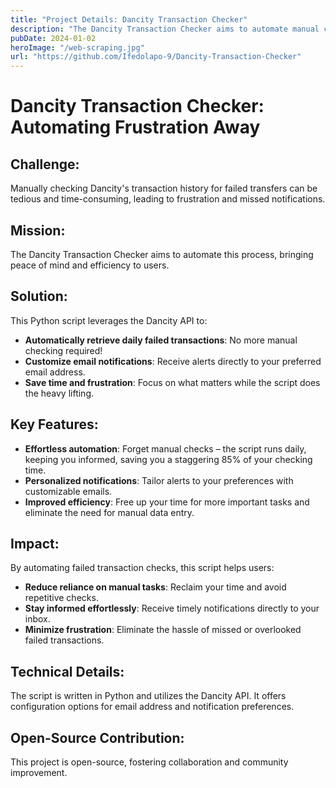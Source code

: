 ```yaml
---
title: "Project Details: Dancity Transaction Checker"
description: "The Dancity Transaction Checker aims to automate manual checking of transaction history for failed transfers"
pubDate: 2024-01-02
heroImage: "/web-scraping.jpg"
url: "https://github.com/Ifedolapo-9/Dancity-Transaction-Checker"
---
```



# Dancity Transaction Checker: Automating Frustration Away

## Challenge:

Manually checking Dancity's transaction history for failed transfers can be tedious and time-consuming, leading to frustration and missed notifications.

##  Mission:

The Dancity Transaction Checker aims to automate this process, bringing peace of mind and efficiency to users.

## Solution:

This Python script leverages the Dancity API to:

- **Automatically retrieve daily failed transactions**: No more manual checking required!
- **Customize email notifications**: Receive alerts directly to your preferred email address.
- **Save time and frustration**: Focus on what matters while the script does the heavy lifting.

## Key Features:

- **Effortless automation**: Forget manual checks – the script runs daily, keeping you informed, saving you a staggering 85% of your checking time.
- **Personalized notifications**: Tailor alerts to your preferences with customizable emails.
- **Improved efficiency**: Free up your time for more important tasks and eliminate the need for manual data entry.

## Impact:

By automating failed transaction checks, this script helps users:

- **Reduce reliance on manual tasks**: Reclaim your time and avoid repetitive checks.
- **Stay informed effortlessly**: Receive timely notifications directly to your inbox.
- **Minimize frustration**: Eliminate the hassle of missed or overlooked failed transactions.

## Technical Details:

The script is written in Python and utilizes the Dancity API. It offers configuration options for email address and notification preferences.

## Open-Source Contribution:

This project is open-source, fostering collaboration and community improvement.
